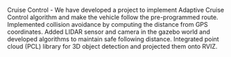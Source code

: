 Cruise Control - We have developed a project to implement Adaptive Cruise Control algorithm and make the vehicle follow the pre-programmed route. Implemented collision avoidance by computing the distance from GPS coordinates. Added LIDAR sensor and camera in the gazebo world and developed algorithms to maintain safe following distance. Integrated point cloud (PCL) library for 3D object detection and projected them onto RVIZ.  
